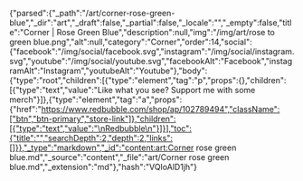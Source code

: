 {"parsed":{"_path":"/art/corner-rose-green-blue","_dir":"art","_draft":false,"_partial":false,"_locale":"","_empty":false,"title":"Corner | Rose Green Blue","description":null,"img":"/img/art/rose to green blue.png","alt":null,"category":"Corner","order":14,"social":{"facebook":"/img/social/facebook.svg","instagram":"/img/social/instagram.svg","youtube":"/img/social/youtube.svg","facebookAlt":"Facebook","instagramAlt":"Instagram","youtubeAlt":"Youtube"},"body":{"type":"root","children":[{"type":"element","tag":"p","props":{},"children":[{"type":"text","value":"Like what you see? Support me with some merch"}]},{"type":"element","tag":"a","props":{"href":"https://www.redbubble.com/shop/ap/102789494","className":["btn","btn-primary","store-link"]},"children":[{"type":"text","value":"\nRedbubble\n"}]}],"toc":{"title":"","searchDepth":2,"depth":2,"links":[]}},"_type":"markdown","_id":"content:art:Corner rose green blue.md","_source":"content","_file":"art/Corner rose green blue.md","_extension":"md"},"hash":"VQIoAlD1jh"}